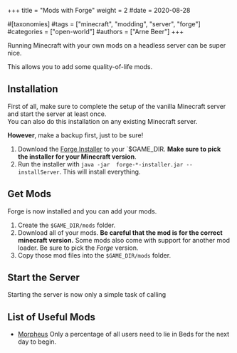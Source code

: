+++
title = "Mods with Forge"
weight = 2
#date = 2020-08-28

#[taxonomies]
#tags = ["minecraft", "modding", "server", "forge"]
#categories = ["open-world"]
#authors = ["Arne Beer"]
+++

Running Minecraft with your own mods on a headless server can be super nice.

This allows you to add some quality-of-life mods.

## Installation

First of all, make sure to complete the setup of the vanilla Minecraft server and start the server at least once. \
You can also do this installation on any existing Minecraft server.

**However**, make a backup first, just to be sure!

1. Download the [Forge Installer](https://files.minecraftforge.net/maven/net/minecraftforge/forge/index_1.16.2.html) to your `$GAME_DIR. **Make sure to pick the installer for your Minecraft version**.
2. Run the installer with `java -jar  forge-*-installer.jar --installServer`. This will install everything.

## Get Mods

Forge is now installed and you can add your mods.

1. Create the `$GAME_DIR/mods` folder.
2. Download all of your mods. **Be careful that the mod is for the correct minecraft version.** Some mods also come with support for another mod loader. Be sure to pick the _Forge_ version.
3. Copy those mod files into the `$GAME_DIR/mods` folder.

## Start the Server

Starting the server is now only a simple task of calling

## List of Useful Mods

- [Morpheus](https://www.curseforge.com/minecraft/mc-mods/morpheus/) Only a percentage of all users need to lie in Beds for the next day to begin.
